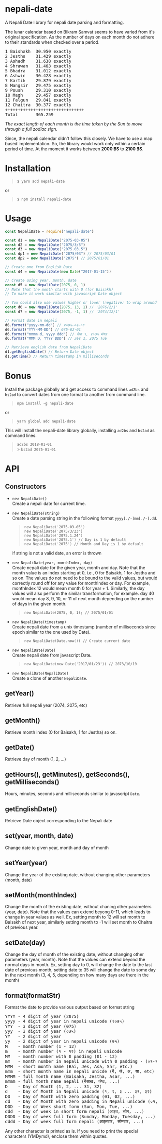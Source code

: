 # nepali-date

A Nepali Date library for nepali date parsing and formatting.

The lunar calendar based on Bikram Samvat seems to have varied
from it's original specification. As the number of days on each
month do not adhere to their standards when checked over a period.

<pre>
1 Baishakh	30.950 exactly
2 Jestha	31.429 exactly
3 Ashadh	31.638 exactly
4 Shrawan	31.463 exactly
5 Bhadra	31.012 exactly
6 Ashwin	30.428 exactly
7 Kartik	29.879 exactly
8 Mangsir	29.475 exactly
9 Poush		29.310 exactly
10 Magh		29.457 exactly
11 Falgun	29.841 exactly
12 Chaitra	30.377 exactly
+++++++++++++++++++++++++++++++
Total		365.259
</pre>

_The exact length of each month is the time taken by the Sun to move through a full zodiac sign._

Since, the nepali calendar didn't follow this closely. We have to use
a map based implementation. So, the library would work only within a
certain period of time. At the moment it works between **2000 BS** to **2100 BS**.

# Installation

> `$ yarn add nepali-date`

or

> `$ npm install nepali-date`

# Usage

```javascript
const NepaliDate = require("nepali-date")

const d1 = new NepaliDate("2075-03-05")
const d2 = new NepaliDate("2075/3/5")
const d3 = new NepaliDate("2075.03.5")
const dp1 = new NepaliDate("2075/03") // 2075/03/01
const dp2 = new NepaliDate("2075") // 2075/01/01

// Create one from English Date
const d4 = new NepaliDate(new Date("2017-01-15"))

// Create using year, month, date
const d5 = new NepaliDate(2075, 0, 1)
// Note that the month starts with 0 (for Baisakh)
// To make it work similar with javascript Date object

// You could also use values higher or lower (negative) to wrap around
const d6 = new NepaliDate(2075, 13, 1) // '2076/2/1'
const d7 = new NepaliDate(2075, -1, 1) // '2074/12/1'

// Format date in nepali
d6.format("yyyy-mm-dd") // २०७५-०२-०१
d6.format("YYY-MM-DD") // 075-02-01
d6.format("mmmm d, yyyy ddd") // जेष्ठ १, २०७५ मंगल
d6.format("MMM D, YYYY DDD") // Jes 1, 2075 Tue

// Retrieve english date from NepaliDate
d1.getEnglishDate() // Return Date object
d1.getTime() // Return timestamp in milliseconds
```

# Bonus

Install the package globally and get access to command lines `ad2bs`
and `bs2ad` to convert dates from one format to another from command line.

> `npm install -g nepali-date`

or

> `yarn global add nepali-date`

This will install the nepali-date library globally, installing `ad2bs`
and `bs2ad` as command lines.

> `ad2bs 2018-01-01`<br/> > `bs2ad 2075-01-01`<br/>

# API

## Constructors

-   `new NepaliDate()`<br/>
    Create a nepali date for current time.

-   `new NepaliDate(string)`<br/>
    Create a date parsing string in the following format `yyyy[./-]mm[./-].dd`.<br/>

    > `new NepaliDate('2075-03-05')`<br/>
    > `new NepaliDate('2075/3/23')`<br/>
    > `new NepaliDate('2075.1.24')`<br/>
    > `new NepaliDate('2075.1') // Day is 1 by default`</br>
    > `new NepaliDate('2075') // Month and Day is 1 by default`<br/>

    If string is not a valid date, an error is thrown

-   `new NepaliDate(year, monthIndex, day)`<br/>
    Create nepali date for the given year, month and day. Note that the month
    value is an index starting at 0, i.e., 0 for Baisakh, 1 for Jestha and
    so on. The values do not need to be bound to the valid values, but would
    correctly round off for any value for monthIndex or day. For example,
    monthIndex 12 would mean month 0 for year + 1. Similarly, the day values
    will also perform the similar transformation, for example. day 40 would
    mean day 8, 9, 10, or 11 of next month depending on the number of days
    in the given month.

    > `new NepaliDate(2075, 0, 1); // 2075/01/01`<br/>

-   `new NepaliDate(timestamp)`<br/>
    Create nepali date from a unix timestamp (number of milliseconds since
    epoch similar to the one used by Date).

    > `new NepaliDate(Date.now()) // Create current date`

-   `new NepaliDate(Date)`<br/>
    Create nepali date from javascript Date.
    > `new NepaliDate(new Date('2017/01/23')) // 2073/10/10`<br/>
-   `new NepaliDate(NepaliDate)`<br/>
    Create a clone of another `NepaliDate`.

## getYear()

Retrieve full nepali year (2074, 2075, etc)

## getMonth()

Retrieve month index (0 for Baisakh, 1 for Jestha) so on.

## getDate()

Retrieve day of month (1, 2, ...)

## getHours(), getMinutes(), getSeconds(), getMilliseconds()

Hours, minutes, seconds and milliseconds similar to javascript `Date`.

## getEnglishDate()

Retrieve Date object corresponding to the Nepali date

## set(year, month, date)

Change date to given year, month and day of month

## setYear(year)

Change the year of the existing date, without changing
other parameters (month, date)

## setMonth(monthIndex)

Change the month of the existing date, without chaning
other parameters (year, date). Note that the values can extend
beyong 0-11, which leads to change in year values as well. Ex,
setting month to 12 will set month to Baisakh of next year, similarly
setting month to -1 will set month to Chaitra of previous year.

## setDate(day)

Change the day of month of the existing date, without changing
other parameters (year, month). Note that the values can extend
beyond the normal days in month. Ex, setting day to 0, will change
the date to the last date of previous month, setting date to 35 will
change the date to some day in the next month (3, 4, 5, depending on
how many days are there in the month)

## format(formatStr)

Format the date to provide various output based on format string

<pre>
YYYY - 4 digit of year (2075)
yyyy - 4 digit of year in nepali unicode (२०७५)
YYY  - 3 digit of year (075)
yyy  - 3 digit of year (०७५)
YY   - 2 digit of year
yy   - 2 digit of year in nepali unicode (७५)
M    - month number (1 - 12)
m    - month number (१ - १२) in nepali unicode
MM   - month number with 0 padding (01 - 12)
mm   - month number in nepali unicode with 0 padding - (०१-१२)
MMM  - short month name (Bai, Jes, Asa, Shr, etc.)
mmm  - short month name in nepali unicde (ब‍ै, जे, अ, श्रा, etc)
MMMM - full month name (Baisakh, Jestha, Asar, ...)
mmmm - full month name nepali (बैसाख, जेष्ठ, ...)
D    - Day of Month (1, 2, ... 31, 32)
d    - Day of Month in Nepali unicode (१, २, ३ ... ३१, ३२)
DD   - Day of Month with zero padding (01, 02, ...)
dd   - Day of Month with zero padding in Nepali unicode (०१, ०२, ...)
DDD  - Day of Week short form (Sun, Mon, Tue, ...)
ddd  - Day of week in short form nepali (आइत, सोम, ...)
DDDD - Day of week full form (Sunday, Monday, Tuesday, ...)
dddd - Day of week full form nepali (आइतबार, सोमबार, ...)
</pre>

Any other character is printed as is. If you need to print the
special characters (YMDymd), enclose them within quotes.
